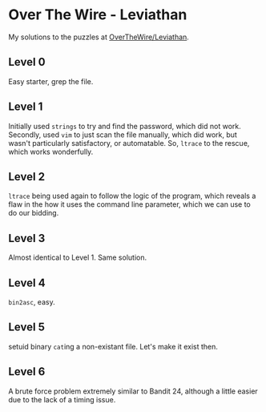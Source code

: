 # Over The Wire - Leviathan

My solutions to the puzzles at [OverTheWire/Leviathan](http://overthewire.org/wargames/leviathan/).

## Level 0

Easy starter, grep the file.

## Level 1

Initially used `strings` to try and find the password, which did not work. Secondly, used `vim` to just scan the file manually, which did work, but wasn't particularly satisfactory, or automatable. So, `ltrace` to the rescue, which works wonderfully.

## Level 2

`ltrace` being used again to follow the logic of the program, which reveals a flaw in the how it uses the command line parameter, which we can use to do our bidding.

## Level 3

Almost identical to Level 1. Same solution.

## Level 4

`bin2asc`, easy.

## Level 5

setuid binary `cat`ing a non-existant file. Let's make it exist then.

## Level 6

A brute force problem extremely similar to Bandit 24, although a little easier due to the lack of a timing issue.

